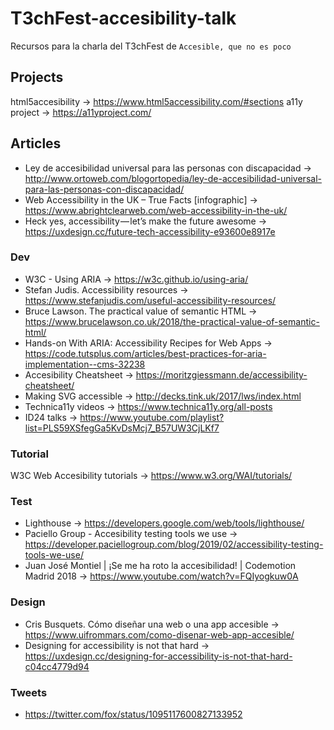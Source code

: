 # T3chFest-accesibility-talk
Recursos para la charla del T3chFest de `Accesible, que no es poco`

## Projects
html5accesibility -> https://www.html5accessibility.com/#sections
a11y project -> https://a11yproject.com/

## Articles

- Ley de accesibilidad universal para las personas con discapacidad -> http://www.ortoweb.com/blogortopedia/ley-de-accesibilidad-universal-para-las-personas-con-discapacidad/
- Web Accessibility in the UK – True Facts [infographic] -> https://www.abrightclearweb.com/web-accessibility-in-the-uk/
- Heck yes, accessibility — let’s make the future awesome -> https://uxdesign.cc/future-tech-accessibility-e93600e8917e

### Dev
- W3C - Using ARIA -> https://w3c.github.io/using-aria/
- Stefan Judis. Accessibility resources -> https://www.stefanjudis.com/useful-accessibility-resources/
- Bruce Lawson. The practical value of semantic HTML -> https://www.brucelawson.co.uk/2018/the-practical-value-of-semantic-html/
- Hands-on With ARIA: Accessibility Recipes for Web Apps -> https://code.tutsplus.com/articles/best-practices-for-aria-implementation--cms-32238
- Accesibility Cheatsheet -> https://moritzgiessmann.de/accessibility-cheatsheet/
- Making SVG accessible -> http://decks.tink.uk/2017/lws/index.html
- Technica11y videos -> https://www.technica11y.org/all-posts
- ID24 talks -> https://www.youtube.com/playlist?list=PLS59XSfegGa5KvDsMcj7_B57UW3CjLKf7

### Tutorial
W3C Web Accesibility tutorials -> https://www.w3.org/WAI/tutorials/

### Test
- Lighthouse -> https://developers.google.com/web/tools/lighthouse/
- Paciello Group - Accesibility testing tools we use -> https://developer.paciellogroup.com/blog/2019/02/accessibility-testing-tools-we-use/
- Juan José Montiel | ¡Se me ha roto la accesibilidad! | Codemotion Madrid 2018 -> https://www.youtube.com/watch?v=FQIyogkuw0A

### Design
- Cris Busquets. Cómo diseñar una web o una app accesible -> https://www.uifrommars.com/como-disenar-web-app-accesible/
- Designing for accessibility is not that hard -> https://uxdesign.cc/designing-for-accessibility-is-not-that-hard-c04cc4779d94

### Tweets
 - https://twitter.com/fox/status/1095117600827133952
